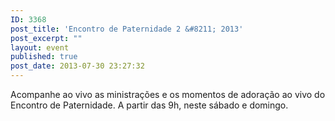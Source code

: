 ```yaml
---
ID: 3368
post_title: 'Encontro de Paternidade 2 &#8211; 2013'
post_excerpt: ""
layout: event
published: true
post_date: 2013-07-30 23:27:32
---
```

Acompanhe ao vivo as ministrações e os momentos de adoração ao vivo do Encontro de Paternidade. A partir das 9h, neste sábado e domingo.